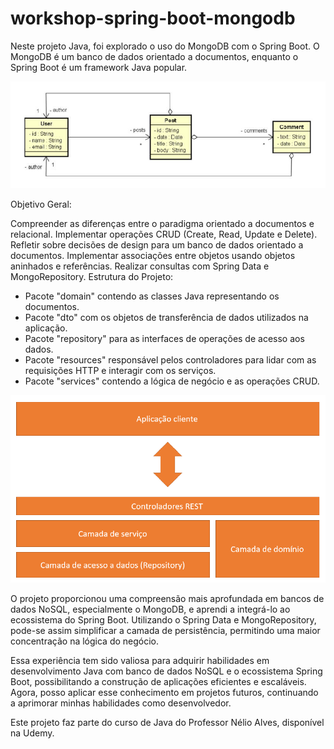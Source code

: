 # workshop-spring-boot-mongodb

Neste projeto Java, foi explorado o uso do MongoDB com o Spring Boot. O MongoDB é um banco de dados orientado a documentos, enquanto o Spring Boot é um framework Java popular.

![alt text](img/uml.png)

Objetivo Geral:

Compreender as diferenças entre o paradigma orientado a documentos e relacional.
Implementar operações CRUD (Create, Read, Update e Delete).
Refletir sobre decisões de design para um banco de dados orientado a documentos.
Implementar associações entre objetos usando objetos aninhados e referências.
Realizar consultas com Spring Data e MongoRepository.
Estrutura do Projeto:

- Pacote "domain" contendo as classes Java representando os documentos.
- Pacote "dto" com os objetos de transferência de dados utilizados na aplicação.
- Pacote "repository" para as interfaces de operações de acesso aos dados.
- Pacote "resources" responsável pelos controladores para lidar com as requisições HTTP e interagir com os serviços.
- Pacote "services" contendo a lógica de negócio e as operações CRUD.

![alt text](img/application.png)

O projeto proporcionou uma compreensão mais aprofundada em bancos de dados NoSQL, especialmente o MongoDB, e aprendi a integrá-lo ao ecossistema do Spring Boot. Utilizando o Spring Data e MongoRepository, pode-se assim simplificar a camada de persistência, permitindo uma maior concentração na lógica do negócio.

Essa experiência tem sido valiosa para adquirir habilidades em desenvolvimento Java com banco de dados NoSQL e o ecossistema Spring Boot, possibilitando a construção de aplicações eficientes e escaláveis. Agora, posso aplicar esse conhecimento em projetos futuros, continuando a aprimorar minhas habilidades como desenvolvedor.

Este projeto faz parte do curso de Java do Professor Nélio Alves, disponível na Udemy. 



